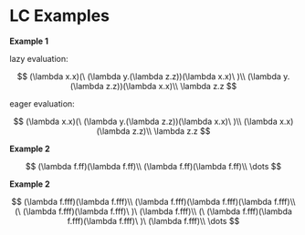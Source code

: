 # LC Examples

**Example 1**

lazy evaluation:

$$
(\lambda x.x)(\ (\lambda y.(\lambda z.z))(\lambda x.x)\ )\\
(\lambda y.(\lambda z.z))(\lambda x.x)\\
\lambda z.z
$$

eager evaluation:

$$
(\lambda x.x)(\ (\lambda y.(\lambda z.z))(\lambda x.x)\ )\\
(\lambda x.x)(\lambda z.z)\\
\lambda z.z
$$


**Example 2**

$$
(\lambda f.ff)(\lambda f.ff)\\
(\lambda f.ff)(\lambda f.ff)\\
\dots
$$


**Example 2**

$$
(\lambda f.fff)(\lambda f.fff)\\
(\lambda f.fff)(\lambda f.fff)(\lambda f.fff)\\
(\ (\lambda f.fff)(\lambda f.fff)\ )\ (\lambda f.fff)\\
(\ (\lambda f.fff)(\lambda f.fff)(\lambda f.fff)\ )\ (\lambda f.fff)\\
\dots
$$
